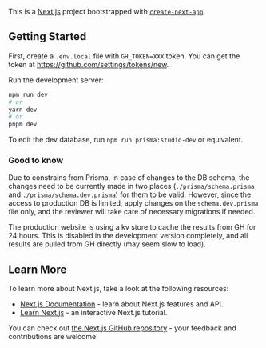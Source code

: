 This is a [Next.js](https://nextjs.org/) project bootstrapped with [`create-next-app`](https://github.com/vercel/next.js/tree/canary/packages/create-next-app).

## Getting Started

First, create a `.env.local` file with `GH_TOKEN=XXX` token. You can get the token at https://github.com/settings/tokens/new.

Run the development server:
```bash
npm run dev
# or
yarn dev
# or
pnpm dev
```

To edit the dev database, run `npm run prisma:studio-dev` or equivalent.

### Good to know
Due to constrains from Prisma, in case of changes to the DB schema, the changes need to be currently made in two places (`./prisma/schema.prisma` and `./prisma/schema.dev.prisma`) for them to be valid.
However, since the access to production DB is limited, apply changes on the `schema.dev.prisma` file only, and the reviewer will take care of necessary migrations if needed.

The production website is using a kv store to cache the results from GH for 24 hours. 
This is disabled in the development version completely, and all results are pulled from GH directly (may seem slow to load).

## Learn More

To learn more about Next.js, take a look at the following resources:

- [Next.js Documentation](https://nextjs.org/docs) - learn about Next.js features and API.
- [Learn Next.js](https://nextjs.org/learn) - an interactive Next.js tutorial.

You can check out [the Next.js GitHub repository](https://github.com/vercel/next.js/) - your feedback and contributions are welcome!